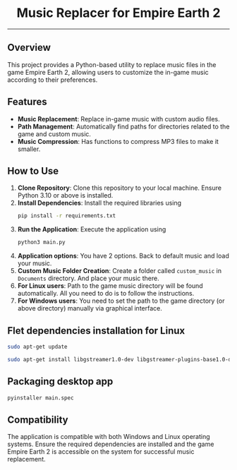 <h1 style="text-align:center">Music Replacer for Empire Earth 2</h1> 

---

## Overview

This project provides a Python-based utility to replace music files in the game Empire Earth 2, 
allowing users to customize the in-game music according to their preferences.

## Features

- **Music Replacement**: Replace in-game music with custom audio files.
- **Path Management**: Automatically find paths for directories related to the game and custom music.
- **Music Compression**: Has functions to compress MP3 files to make it smaller.

## How to Use

1. **Clone Repository**: Clone this repository to your local machine. Ensure Python 3.10 or above is installed.
2. **Install Dependencies**: Install the required libraries using 
    ```sh
    pip install -r requirements.txt
3. **Run the Application**: Execute the application using 
   ```sh 
   python3 main.py
4. **Application options**: You have 2 options. Back to default music and load your music.
5. **Custom Music Folder Creation**: Create a folder called `custom_music` in `Documents` directory. And place your music there.
6. **For Linux users**: Path to the game music directory will be found automatically. All you need to do is to follow the instructions.
7. **For Windows users**: You need  to set the path to the game directory (or above directory) manually via graphical interface.

## Flet dependencies installation for Linux

```sh
sudo apt-get update
```

```sh
sudo apt-get install libgstreamer1.0-dev libgstreamer-plugins-base1.0-dev libgstreamer-plugins-bad1.0-dev gstreamer1.0-plugins-base gstreamer1.0-plugins-good gstreamer1.0-plugins-bad gstreamer1.0-plugins-ugly gstreamer1.0-libav gstreamer1.0-doc gstreamer1.0-tools gstreamer1.0-x gstreamer1.0-alsa gstreamer1.0-gl gstreamer1.0-gtk3 gstreamer1.0-qt5 gstreamer1.0-pulseaudio
```

## Packaging desktop app
```sh
pyinstaller main.spec
```

## Compatibility

The application is compatible with both Windows and Linux operating systems. Ensure the required dependencies are installed and the game Empire Earth 2 is accessible on the system for successful music replacement.